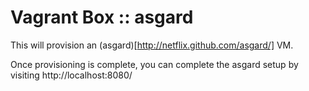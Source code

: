 # Vagrant Box :: asgard

This will provision an (asgard)[http://netflix.github.com/asgard/] VM.

Once provisioning is complete, you can complete the asgard setup by visiting http://localhost:8080/
